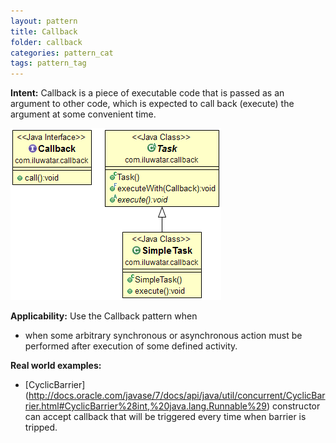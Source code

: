 ```yaml
---
layout: pattern
title: Callback
folder: callback
categories: pattern_cat
tags: pattern_tag
---
```


**Intent:** Callback is a piece of executable code that is passed as an
argument to other code, which is expected to call back (execute) the argument
at some convenient time.

![alt text](./etc/callback.png "Callback")

**Applicability:** Use the Callback pattern when

* when some arbitrary synchronous or asynchronous action must be performed after execution of some defined activity.

**Real world examples:**

* [CyclicBarrier] (http://docs.oracle.com/javase/7/docs/api/java/util/concurrent/CyclicBarrier.html#CyclicBarrier%28int,%20java.lang.Runnable%29) constructor can accept callback that will be triggered every time when barrier is tripped.